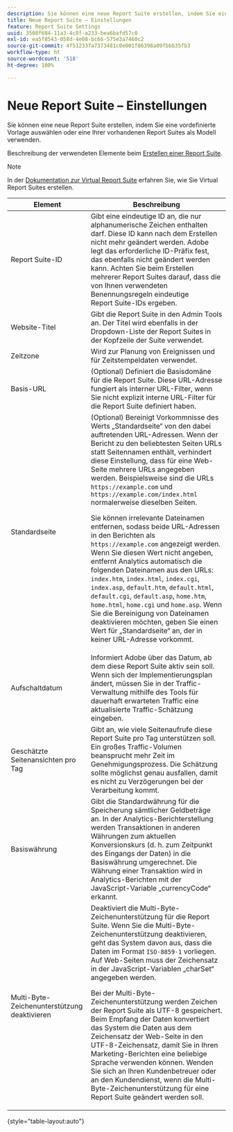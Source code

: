 ```yaml
---
description: Sie können eine neue Report Suite erstellen, indem Sie eine vordefinierte Vorlage auswählen oder eine Ihrer vorhandenen Report Suites als Modell verwenden.
title: Neue Report Suite – Einstellungen
feature: Report Suite Settings
uuid: 3508f684-11a3-4c8f-a233-bea6bafd57c0
exl-id: ea5f8543-058d-4e08-bc66-575e3a7460c2
source-git-commit: 4f51233fa7373481c0e001f86398a09fbbb35fb3
workflow-type: ht
source-wordcount: '518'
ht-degree: 100%

---
```


# Neue Report Suite – Einstellungen

Sie können eine neue Report Suite erstellen, indem Sie eine vordefinierte Vorlage auswählen oder eine Ihrer vorhandenen Report Suites als Modell verwenden.

Beschreibung der verwendeten Elemente beim  [Erstellen einer Report Suite](/help/admin/c-manage-report-suites/c-new-report-suite/t-create-a-report-suite.md).

>[!NOTE]
>
>In der [Dokumentation zur Virtual Report Suite](/help/components/vrs/c-workflow-vrs/vrs-create.md) erfahren Sie, wie Sie Virtual Report Suites erstellen.

| Element | Beschreibung |
| --- | --- |
| Report Suite-ID | Gibt eine eindeutige ID an, die nur alphanumerische Zeichen enthalten darf. Diese ID kann nach dem Erstellen nicht mehr geändert werden. Adobe legt das erforderliche ID-Präfix fest, das ebenfalls nicht geändert werden kann.  Achten Sie beim Erstellen mehrerer Report Suites darauf, dass die von Ihnen verwendeten Benennungsregeln eindeutige Report Suite-IDs ergeben. |
| Website-Titel | Gibt die Report Suite in den Admin Tools an. Der Titel wird ebenfalls in der Dropdown-Liste der Report Suites in der Kopfzeile der Suite verwendet. |
| Zeitzone | Wird zur Planung von Ereignissen und für Zeitstempeldaten verwendet. |
| Basis-URL | (Optional) Definiert die Basisdomäne für die Report Suite. Diese URL-Adresse fungiert als interner URL-Filter, wenn Sie nicht explizit interne URL-Filter für die Report Suite definiert haben. |
| Standardseite | (Optional) Bereinigt Vorkommnisse des Werts „Standardseite“ von den dabei auftretenden URL-Adressen. Wenn der Bericht zu den beliebtesten Seiten URLs statt Seitennamen enthält, verhindert diese Einstellung, dass für eine Web-Seite mehrere URLs angegeben werden.  Beispielsweise sind die URLs `https://example.com` und `https://example.com/index.html` normalerweise dieselben Seiten.<p> Sie können irrelevante Dateinamen entfernen, sodass beide URL-Adressen in den Berichten als `https://example.com` angezeigt werden. Wenn Sie diesen Wert nicht angeben, entfernt Analytics automatisch die folgenden Dateinamen aus den URLs: `index.htm`, `index.html`, `index.cgi`, `index.asp`, `default.htm`, `default.html`, `default.cgi`, `default.asp`, `home.htm`, `home.html`, `home.cgi` und `home.asp`. Wenn Sie die Bereinigung von Dateinamen deaktivieren möchten, geben Sie einen Wert für „Standardseite“ an, der in keiner URL-Adresse vorkommt. |
| Aufschaltdatum | Informiert Adobe über das Datum, ab dem diese Report Suite aktiv sein soll. Wenn sich der Implementierungsplan ändert, müssen Sie in der Traffic-Verwaltung mithilfe des Tools für dauerhaft erwarteten Traffic eine aktualisierte Traffic-Schätzung eingeben. |
| Geschätzte Seitenansichten pro Tag | Gibt an, wie viele Seitenaufrufe diese Report Suite pro Tag unterstützen soll. Ein großes Traffic-Volumen beansprucht mehr Zeit im Genehmigungsprozess. Die Schätzung sollte möglichst genau ausfallen, damit es nicht zu Verzögerungen bei der Verarbeitung kommt. |
| Basiswährung | Gibt die Standardwährung für die Speicherung sämtlicher Geldbeträge an. In der Analytics-Berichterstellung werden Transaktionen in anderen Währungen zum aktuellen Konversionskurs (d. h. zum Zeitpunkt des Eingangs der Daten) in die Basiswährung umgerechnet. Die Währung einer Transaktion wird in Analytics-Berichten mit der JavaScript-Variable „currencyCode“ erkannt. |
| Multi-Byte-Zeichenunterstützung deaktivieren | Deaktiviert die Multi-Byte-Zeichenunterstützung für die Report Suite. Wenn Sie die Multi-Byte-Zeichenunterstützung deaktivieren, geht das System davon aus, dass die Daten im Format `ISO-8859-1` vorliegen. Auf Web-Seiten muss der Zeichensatz in der JavaScript-Variablen „charSet“ angegeben werden. <p>Bei der Multi-Byte-Zeichenunterstützung werden Zeichen der Report Suite als UTF-8 gespeichert. Beim Empfang der Daten konvertiert das System die Daten aus dem Zeichensatz der Web-Seite in den UTF-8-Zeichensatz, damit Sie in Ihren Marketing-Berichten eine beliebige Sprache verwenden können.  Wenden Sie sich an Ihren Kundenbetreuer oder an den Kundendienst, wenn die Multi-Byte-Zeichenunterstützung für eine Report Suite geändert werden soll. |

{style=&quot;table-layout:auto&quot;}
